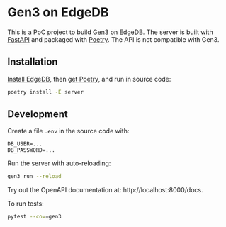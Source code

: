 # Gen3 on EdgeDB

This is a PoC project to build [Gen3](https://gen3.org/) on [EdgeDB](https://edgedb.com/).
The server is built with [FastAPI](https://fastapi.tiangolo.com/) and packaged with
[Poetry](https://poetry.eustace.io/). The API is not compatible with Gen3.

## Installation
[Install EdgeDB](https://edgedb.com/download), then
[get Poetry](https://poetry.eustace.io/docs/#installation), and run in source code:

```bash
poetry install -E server
```

## Development

Create a file `.env` in the source code with:

```
DB_USER=...
DB_PASSWORD=...
```

Run the server with auto-reloading:

```bash
gen3 run --reload
```

Try out the OpenAPI documentation at: http://localhost:8000/docs.

To run tests:

```bash
pytest --cov=gen3
```